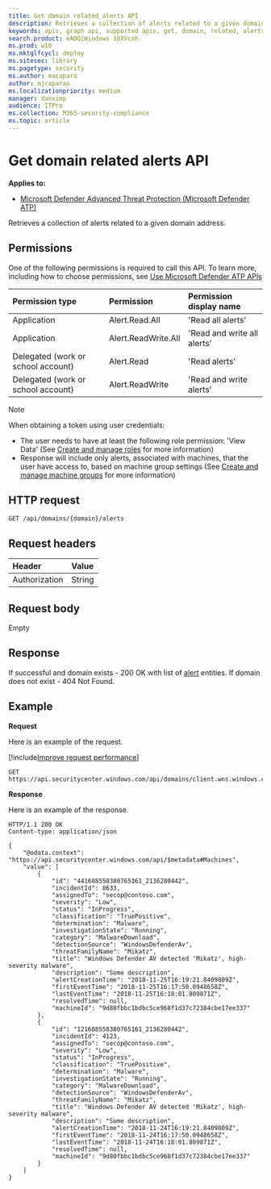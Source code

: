 ```yaml
---
title: Get domain related alerts API
description: Retrieves a collection of alerts related to a given domain address.
keywords: apis, graph api, supported apis, get, domain, related, alerts
search.product: eADQiWindows 10XVcnh
ms.prod: w10
ms.mktglfcycl: deploy
ms.sitesec: library
ms.pagetype: security
ms.author: macapara
author: mjcaparas
ms.localizationpriority: medium
manager: dansimp
audience: ITPro
ms.collection: M365-security-compliance 
ms.topic: article
---
```


# Get domain related alerts API

**Applies to:**

- [Microsoft Defender Advanced Threat Protection (Microsoft Defender ATP)](https://go.microsoft.com/fwlink/p/?linkid=2069559)

Retrieves a collection of alerts related to a given domain address.

## Permissions
One of the following permissions is required to call this API. To learn more, including how to choose permissions, see [Use Microsoft Defender ATP APIs](apis-intro.md)

Permission type |   Permission  |   Permission display name
:---|:---|:---
Application |   Alert.Read.All |    'Read all alerts'
Application |   Alert.ReadWrite.All |   'Read and write all alerts'
Delegated (work or school account) | Alert.Read | 'Read alerts'
Delegated (work or school account) | Alert.ReadWrite | 'Read and write alerts'

>[!Note]
> When obtaining a token using user credentials:
>- The user needs to have at least the following role permission: 'View Data' (See [Create and manage roles](user-roles.md) for more information)
>- Response will include only alerts, associated with machines, that the user have access to, based on machine group settings (See [Create and manage machine groups](machine-groups.md) for more information)

## HTTP request
```
GET /api/domains/{domain}/alerts
```

## Request headers

| Header        | Value  |
|:--------------|:-------|
| Authorization | String |

## Request body
Empty

## Response
If successful and domain exists - 200 OK with list of [alert](alerts.md) entities. If domain does not exist - 404 Not Found.


## Example

**Request**

Here is an example of the request.

[!include[Improve request performance](improve-request-performance.md)]

```
GET https://api.securitycenter.windows.com/api/domains/client.wns.windows.com/alerts
```

**Response**

Here is an example of the response.

```
HTTP/1.1 200 OK
Content-type: application/json

{
    "@odata.context": "https://api.securitycenter.windows.com/api/$metadata#Machines",
    "value": [
        {
            "id": "441688558380765161_2136280442",
            "incidentId": 8633,
            "assignedTo": "secop@contoso.com",
            "severity": "Low",
            "status": "InProgress",
            "classification": "TruePositive",
            "determination": "Malware",
            "investigationState": "Running",
            "category": "MalwareDownload",
            "detectionSource": "WindowsDefenderAv",
            "threatFamilyName": "Mikatz",
            "title": "Windows Defender AV detected 'Mikatz', high-severity malware",
            "description": "Some description",
            "alertCreationTime": "2018-11-25T16:19:21.8409809Z",
            "firstEventTime": "2018-11-25T16:17:50.0948658Z",
            "lastEventTime": "2018-11-25T16:18:01.809871Z",
            "resolvedTime": null,
            "machineId": "9d80fbbc1bdbc5ce968f1d37c72384cbe17ee337"
        },
        {
            "id": "121688558380765161_2136280442",
            "incidentId": 4123,
            "assignedTo": "secop@contoso.com",
            "severity": "Low",
            "status": "InProgress",
            "classification": "TruePositive",
            "determination": "Malware",
            "investigationState": "Running",
            "category": "MalwareDownload",
            "detectionSource": "WindowsDefenderAv",
            "threatFamilyName": "Mikatz",
            "title": "Windows Defender AV detected 'Mikatz', high-severity malware",
            "description": "Some description",
            "alertCreationTime": "2018-11-24T16:19:21.8409809Z",
            "firstEventTime": "2018-11-24T16:17:50.0948658Z",
            "lastEventTime": "2018-11-24T16:18:01.809871Z",
            "resolvedTime": null,
            "machineId": "9d80fbbc1bdbc5ce968f1d37c72384cbe17ee337"
        }
    ]
}
```

